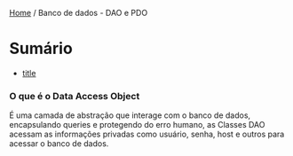 [Home](../README.md) / Banco de dados - DAO e PDO

# Sumário

- [title](#title)


### O que é o Data Access Object

É uma camada de abstração que interage com o banco de dados, encapsulando
queries e protegendo do erro humano, as Classes DAO acessam as informações
privadas como usuário, senha, host e outros para acessar o banco de dados.


### 

